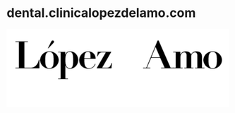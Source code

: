 # dental.clinicalopezdelamo.com

[![dental.clinicalopezdelamo.com](/assets/media/logo.png)](https://dental.clinicalopezdelamo.com/)